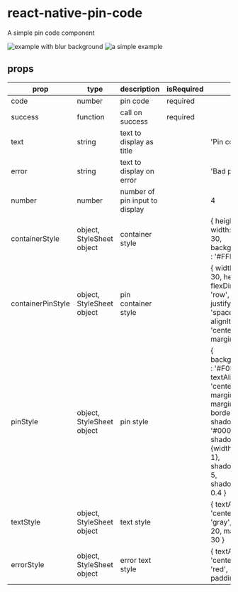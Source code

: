 # react-native-pin-code
A simple pin code component

![example with blur background](https://media.giphy.com/media/xUPGcffB0VeaMd6DSM/giphy.gif)
![a simple example](https://media.giphy.com/media/3oKIPsotgoJ8ZGEr5u/giphy.gif)

## props

| prop              | type                      | description                    | isRequired |                                                                                                                                                                                                                    |
|-------------------|---------------------------|--------------------------------|------------|--------------------------------------------------------------------------------------------------------------------------------------------------------------------------------------------------------------------|
|        code       | number                    | pin code                       | required   |                                                                                                                                                                                                                    |
| success           | function                  | call on success                | required   |                                                                                                                                                                                                                    |
| text              | string                    | text to display as title       |            | 'Pin code.'                                                                                                                                                                                                        |
| error             | string                    | text to display on error       |            | 'Bad pin code.'                                                                                                                                                                                                    |
| number            | number                    | number of pin input to display |            | 4                                                                                                                                                                                                                  |
| containerStyle    | object, StyleSheet object | container style                |            | {  height: 150, width: width - 30, backgroundColor : '#FFF' }                                                                                                                                                      |
| containerPinStyle | object, StyleSheet object | pin container style            |            | { width: width - 30, height: 40, flexDirection: 'row', justifyContent: 'space-around', alignItems: 'center', marginTop: 20 }                                                                                       |
| pinStyle          | object, StyleSheet object | pin style                      |            | { backgroundColor : '#F0F0F0', textAlign: 'center', flex: 1, marginLeft: 20, marginRight: 20, borderRadius: 5, shadowColor: '#000000', shadowOffset: {width: 1,height : 1}, shadowRadius: 5, shadowOpacity : 0.4 } |
| textStyle         | object, StyleSheet object | text style                     |            | { textAlign: 'center', color: 'gray', fontSize: 20, marginTop: 30 }                                                                                                                                                |
| errorStyle        | object, StyleSheet object | error text style               |            | { textAlign: 'center', color: 'red', paddingTop: 10 }                                                                                                                                                              |